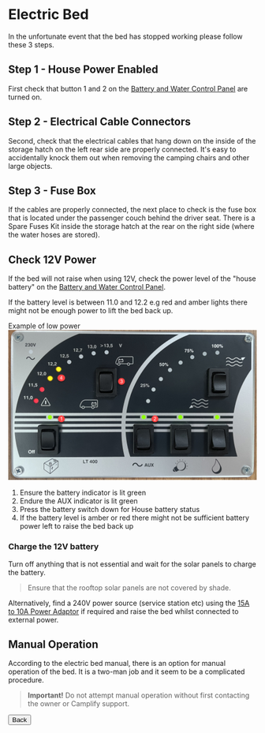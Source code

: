 <link href="../styles/custom.css" rel="stylesheet" />

# Electric Bed
In the unfortunate event that the bed has stopped working please follow these 3 steps.

## Step 1 - House Power Enabled 
First check that button 1 and 2 on the [Battery and Water Control Panel](control-panel.md) are turned on.

## Step 2 - Electrical Cable Connectors
Second, check that the electrical cables that hang down on the inside of the storage 
hatch on the left rear side are properly connected. It's easy to accidentally knock them out 
when removing the camping chairs and other large objects.

## Step 3 - Fuse Box
If the cables are properly connected, the next place to check is the fuse box that is located 
under the passenger couch behind the driver seat. There is a Spare Fuses Kit inside the storage 
hatch at the rear on the right side (where the water hoses are stored). 

## Check 12V Power
If the bed will not raise when using 12V, check the power level of the "house battery" on 
the [Battery and Water Control Panel](../guides/control-panel.md).

If the battery level is between 11.0 and 12.2 e.g red and amber lights there might not be enough 
power to lift the bed back up. 

Example of low power
![low-power](images/control-panel-low-12V-power.png)

1. Ensure the battery indicator is lit green
2. Endure the AUX indicator is lit green
3. Press the battery switch down for House battery status
4. If the battery level is amber or red there might not be sufficient battery power left to raise the bed back up

### Charge the 12V battery
Turn off anything that is not essential and wait for the solar panels to charge the battery. 

> Ensure that the rooftop solar panels are not covered by shade.

Alternatively, find a 240V power source (service station etc) using the <a href="../guides/power-adaptor.html">15A to 10A Power Adaptor</a> 
if required and raise the bed whilst connected to external power.

## Manual Operation
According to the electric bed manual, there is an option for manual operation of the bed. 
It is a two-man job and it seem to be a complicated procedure. 

> **Important!** Do not attempt manual operation without first contacting the owner or Camplify support.

<a href="/#guides"><button class="nav-button"><i class="arrow arrow-left"></i> Back</button></a>
